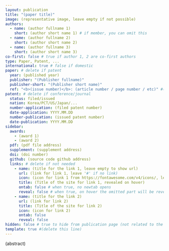 ```yaml
---
layout: publication
title: "(paper title)"
image: (representative image, leave empty if not possible)
authors:
  - name: (author fullname 1)
    short: (author short name 1) # if member, you can omit this
  - name: (author fullname 2)
    short: (author short name 2)
  - name: (author fullname 3)
    short: (author short name 3)
co-first: false # true if author 1, 2 are co-first authors
type: Paper, Patent, ...
international: true # false if domestic
paper: # delete if patent
  year: (published year)
  publisher: "(Publisher fullname)"
  publisher-short: "(Publisher short name)"
  ref: "<b>(issue number)</b>: (article number / page number / etc)" #(leave empty if not possible)
patent: # delete if conference/journal
  status: filed/issued
  nation: Korea/PCT/US/Japan/...
  number-application: (filed patent number)
  date-application: YYYY.MM.DD
  number-publication: (issued patent number)
  date-publication: YYYY.MM.DD
sidebar:
  awards:
    - (award 1)
    - (award 2)
  pdf: (pdf file address)
  supplement: (supplement address)
  doi: (doi number)
  github: (source code github address)
  links: # delete if not needed
    - name: (title for the link 1, leave empty to show url)
      url: (link for link 1, leave '#' if no link)
      icon: (icon for link 1 from https://fontawesome.com/v4/icons/, leave empty if default)
      title: (Title of the site for link 1, revealed on hover)
      ontab: false # when true, no newtab opens
      reveal: false # when true, on hover the omitted part will be revealed
    - name: (title for the link 2)
      url: (link for link 2)
      title: (Title of the site for link 2)
      icon: (icon for link 2)
      ontab: false 
      reveal: false
hidden: false # true to hide from publication page (not related to the lab, etc.)
template: true #(delete this line)
---
```


(abstract)